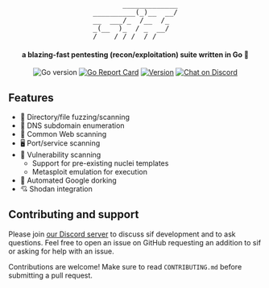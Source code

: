 <pre align="center">
       _____________
__________(_)__  __/
__  ___/_  /__  /_  
_(__  )_  / _  __/  
/____/ /_/  /_/     
</pre>

<h4 align="center">a blazing-fast pentesting (recon/exploitation) suite written in Go 🐾</h4>

<div align="center">

![Go version](https://img.shields.io/github/go-mod/go-version/dropalldatabases/sif)
[![Go Report Card](https://goreportcard.com/badge/github.com/dropalldatabases/sif)](https://goreportcard.com/report/github.com/dropalldatabases/sif)
[![Version](https://img.shields.io/github/v/tag/dropalldatabases/sif)](https://github.com/dropalldatabases/sif/tags)
[![Chat on Discord](https://img.shields.io/discord/1102315948452614165)](https://discord.gg/dropalldatabases)
</div>

## Features
- 📂 Directory/file fuzzing/scanning
- 📡 DNS subdomain enumeration
- 🐾 Common Web scanning
- 🖥️ Port/service scanning
- 🦠 Vulnerability scanning
  - Support for pre-existing nuclei templates
  - Metasploit emulation for execution
- 🔎 Automated Google dorking
- 💘 Shodan integration

## Contributing and support

Please join [our Discord server](https://discord.gg/S2MQG68m8e) to discuss sif development and to ask questions. Feel free to open an issue on GitHub requesting an addition to sif or asking for help with an issue.

Contributions are welcome! Make sure to read `CONTRIBUTING.md` before submitting a pull request.
